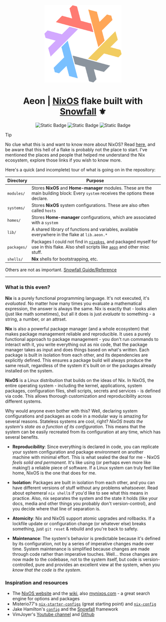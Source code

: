 <h3 align="center"> 
    <img src="./.github/assets/nix-flake.png" width="250px"/>
</h3>
<h1 align="center">
    Aeon | <a href="https://nixos.org">NixOS</a> flake built with <a href="https://github.com/snowfallorg/lib">Snowfall</a> ⚜️ 
</h1>

<div align="center">
    <img alt="Static Badge" src="https://img.shields.io/badge/NixOS-24.05-d2a8ff?style=for-the-badge&logo=NixOS&logoColor=cba6f7&labelColor=161B22">
    <img alt="Static Badge" src="https://img.shields.io/badge/State-Forever_WIP-ff938c?style=for-the-badge&logo=fireship&logoColor=ff938c&labelColor=161B22">
    <img alt="Static Badge" src="https://img.shields.io/badge/Powered_by-Sleep_deprivation-79c0ff?style=for-the-badge&logo=nuke&logoColor=79c0ff&labelColor=161B22">
</div>

> [!TIP]
> No clue what this is and want to know more about NixOS? Read [here](#what-is-this-even), and be aware that this hell of a flake is probably not the place to start. I've mentioned the places and people that helped me understand the Nix ecosystem, explore those links if you wish to know more.

Here's a quick (and incomplete) tour of what is going on in the repository:

| Directory   | Purpose |
| ----------- | ------- |
| `modules/`  | Stores **NixOS** and **Home-manager** modules. These are the main building block: Every `system` receives the options these declare. |
| `systems/`  | Stores **NixOS** system configurations. These are also often called `hosts` |
| `homes/`    | Stores **Home-manager** configurations, which are associated with a `system` |
| `lib/`      | A shared library of functions and variables, available everywhere in the flake at `lib.aeon.*` |
| `packages/` | Packages I could not find in [`nixpkgs`](https://github.com/nixos/nixpkgs), and packaged myself for use in this flake. Also shell scripts like [`aeon`](https://github.com/mxxntype/Aeon-snowfall/blob/main/packages/aeon/default.nix) and other misc stuff. |
| `shells/`   | **Nix** shells for bootstrapping, etc. |

Others are not as important. [Snowfall Guide/Reference](https://snowfall.org/guides/lib/quickstart/)

---

### What is this even?

**Nix** is a purely functional programming language. It's not executed, it's *evaluated*. No matter how many times you evaluate a mathematical expression, the answer is always the same. Nix is exactly that - looks alien (just like math sometimes), but all it does is just *evaluate* to something - a string, a number, or an attrset.

**Nix** is also a powerful package manager (and a whole ecosystem) that makes package management reliable and reproducible. It uses a purely functional approach to package management - you don't run commands to interact with it, you write everything out as nix code, that the package manager takes as input and does things based on what's written. Each package is built in isolation from each other, and its dependencies are explicitly defined. This ensures a package build will always produce the same result, regardless of the system it's built on or the packages already installed on the system.

**NixOS** is a Linux distribution that builds on the ideas of Nix. In NixOS, the entire operating system - including the kernel, applications, system packages, configuration files, shell scripts, secrets and services - is defined via code. This allows thorough customization and reproducibility across different systems.

Why would anyone even bother with this? Well, declaring system configurations and packages as code in a modular way is amazing for several reasons. Stateless systems are cool, right? *NixOS treats the system's state as a function of its configuration.* This means that the system can be easily recreated from its configuration at any time, which has several benefits.

- **Reproducibility**: Since everything is declared in code, you can replicate your system configuration and package environment on another machine with minimal effort. This is what sealed the deal for me - NixOS *feels solid and permanent*. It's like using (or perhaps even more like making!) a reliable piece of software. If a Linux system can truly feel like home, NixOS is the one that does for me.

- **Isolation**: Packages are built in isolation from each other, and you can have different versions of stuff without any problems whatsoever. Read about ephemeral `nix shell`s if you'd like to see what this means in practice. Also, nix separates the system and the state it holds (like your docs, media and other things you probably don't version-control), and you decide where that line of separation is.

- **Atomicity**: Nix and NixOS support atomic upgrades and rollbacks. If a lockfile update or configuration change (or whatever else) breaks something, just `git reset` & rebuild and you're back to safety.

- **Maintenance**: The system's behavior is predictable because it's defined by its configuration, not by a series of imperative changes made over time. System maintenance is simplified because changes are made through code rather than imperative touches. Well... those changes are now made to the codebase, not to the system itself, but code is version-controlled, pure and provides an excellent view at the system, when you *know that the code is the system*.

### Inspiration and resources

- The [NixOS website](https://nixos.org) and the [wiki](https://nixos.wiki), also [mynixos.com](https://mynixos.com/) - a great search engine for options and packages
- Misterio77's [`nix-starter-configs`](https://github.com/Misterio77/nix-starter-configs) (great starting point) and [`nix-config`](https://github.com/Misterio77/nix-config)
- Jake Hamilton's [`config`](https://github.com/jakehamilton/config) and the [Snowfall](https://github.com/snowfallorg/lib) framework
- VimJoyer's [Youtube channel](https://www.youtube.com/channel/UC_zBdZ0_H_jn41FDRG7q4Tw) and [Github](https://github.com/vimjoyer)
